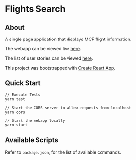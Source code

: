# Flights Search
## About
A single page application that displays MCF flight information.

The webapp can be viewed live [here](https://sh4nnongoh.github.io/flight-search/).

The list of user stories can be viewed [here](https://trello.com/b/gM8JgjeL/flights).

This project was bootstrapped with [Create React App](https://github.com/facebook/create-react-app).

## Quick Start
```
// Execute Tests
yarn test

// Start the CORS server to allow requests from localhost
yarn cors

// Start the webapp locally
yarn start
```

## Available Scripts
Refer to ```package.json```, for the list of available commands.
